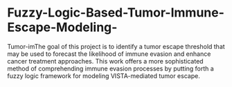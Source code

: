# Fuzzy-Logic-Based-Tumor-Immune-Escape-Modeling-
Tumor-imThe goal of this project is to identify a tumor escape threshold that may be used to forecast the likelihood of immune evasion and enhance cancer treatment approaches. This work offers a more sophisticated method of comprehending immune evasion processes by putting forth a fuzzy logic framework for modeling VISTA-mediated tumor escape.
